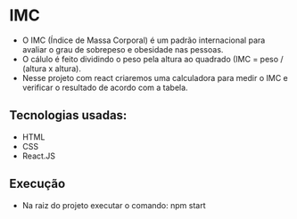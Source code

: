 # IMC

- O IMC (Índice de Massa Corporal) é um padrão internacional para avaliar o grau de sobrepeso e obesidade nas pessoas.
- O cálulo é feito dividindo o peso pela altura ao quadrado (IMC = peso / (altura x altura).
-  Nesse projeto com react criaremos uma calculadora para medir o IMC e verificar o resultado de acordo com a tabela.

## Tecnologias usadas:
- HTML
- CSS
- React.JS

## Execução
- Na raiz do projeto executar o comando:
npm start
